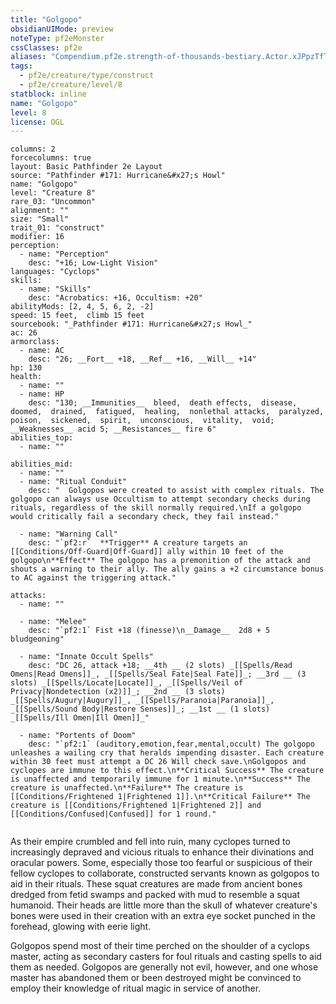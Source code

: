 ```yaml
---
title: "Golgopo"
obsidianUIMode: preview
noteType: pf2eMonster
cssClasses: pf2e
aliases: "Compendium.pf2e.strength-of-thousands-bestiary.Actor.xJPpzTfTABmT5C4i" 
tags:
  - pf2e/creature/type/construct
  - pf2e/creature/level/8
statblock: inline
name: "Golgopo"
level: 8
license: OGL
---
```


```statblock
columns: 2
forcecolumns: true
layout: Basic Pathfinder 2e Layout
source: "Pathfinder #171: Hurricane&#x27;s Howl"
name: "Golgopo"
level: "Creature 8"
rare_03: "Uncommon"
alignment: ""
size: "Small"
trait_01: "construct"
modifier: 16
perception:
  - name: "Perception"
    desc: "+16; Low-Light Vision"
languages: "Cyclops"
skills:
  - name: "Skills"
    desc: "Acrobatics: +16, Occultism: +20"
abilityMods: [2, 4, 5, 6, 2, -2]
speed: 15 feet,  climb 15 feet
sourcebook: "_Pathfinder #171: Hurricane&#x27;s Howl_"
ac: 26
armorclass:
  - name: AC
    desc: "26; __Fort__ +18, __Ref__ +16, __Will__ +14"
hp: 130
health:
  - name: ""
  - name: HP
    desc: "130; __Immunities__  bleed,  death effects,  disease,  doomed,  drained,  fatigued,  healing,  nonlethal attacks,  paralyzed,  poison,  sickened,  spirit,  unconscious,  vitality,  void; __Weaknesses__ acid 5; __Resistances__ fire 6"
abilities_top:
  - name: ""

abilities_mid:
  - name: ""
  - name: "Ritual Conduit"
    desc: "  Golgopos were created to assist with complex rituals. The golgopo can always use Occultism to attempt secondary checks during rituals, regardless of the skill normally required.\nIf a golgopo would critically fail a secondary check, they fail instead."

  - name: "Warning Call"
    desc: "`pf2:r`  **Trigger** A creature targets an [[Conditions/Off-Guard|Off-Guard]] ally within 10 feet of the golgopo\n**Effect** The golgopo has a premonition of the attack and shouts a warning to their ally. The ally gains a +2 circumstance bonus to AC against the triggering attack."

attacks:
  - name: ""

  - name: "Melee"
    desc: "`pf2:1` Fist +18 (finesse)\n__Damage__  2d8 + 5 bludgeoning"

  - name: "Innate Occult Spells"
    desc: "DC 26, attack +18; __4th __ (2 slots) _[[Spells/Read Omens|Read Omens]]_, _[[Spells/Seal Fate|Seal Fate]]_; __3rd __ (3 slots) _[[Spells/Locate|Locate]]_, _[[Spells/Veil of Privacy|Nondetection (x2)]]_; __2nd __ (3 slots) _[[Spells/Augury|Augury]]_, _[[Spells/Paranoia|Paranoia]]_, _[[Spells/Sound Body|Restore Senses]]_; __1st __ (1 slots) _[[Spells/Ill Omen|Ill Omen]]_"

  - name: "Portents of Doom"
    desc: "`pf2:1` (auditory,emotion,fear,mental,occult) The golgopo unleashes a wailing cry that heralds impending disaster. Each creature within 30 feet must attempt a DC 26 Will check save.\nGolgopos and cyclopes are immune to this effect.\n**Critical Success** The creature is unaffected and temporarily immune for 1 minute.\n**Success** The creature is unaffected.\n**Failure** The creature is [[Conditions/Frightened 1|Frightened 1]].\n**Critical Failure** The creature is [[Conditions/Frightened 1|Frightened 2]] and [[Conditions/Confused|Confused]] for 1 round."
 
```



As their empire crumbled and fell into ruin, many cyclopes turned to increasingly depraved and vicious rituals to enhance their divinations and oracular powers. Some, especially those too fearful or suspicious of their fellow cyclopes to collaborate, constructed servants known as golgopos to aid in their rituals. These squat creatures are made from ancient bones dredged from fetid swamps and packed with mud to resemble a squat humanoid. Their heads are little more than the skull of whatever creature's bones were used in their creation with an extra eye socket punched in the forehead, glowing with eerie light.

Golgopos spend most of their time perched on the shoulder of a cyclops master, acting as secondary casters for foul rituals and casting spells to aid them as needed. Golgopos are generally not evil, however, and one whose master has abandoned them or been destroyed might be convinced to employ their knowledge of ritual magic in service of another.
